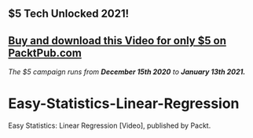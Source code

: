 ## $5 Tech Unlocked 2021!
[Buy and download this Video for only $5 on PacktPub.com](https://www.packtpub.com/product/easy-statistics-linear-regression-video/9781800565593)
-----
*The $5 campaign         runs from __December 15th 2020__ to __January 13th 2021.__*

# Easy-Statistics-Linear-Regression
Easy Statistics: Linear Regression [Video], published by Packt.
